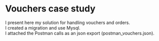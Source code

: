# Vouchers case study

I present here my solution for handling vouchers and orders. <br />
I created a migration and use Mysql. <br />
I attached the Postman calls as an json export (postman_vouchers.json).
